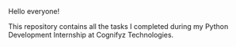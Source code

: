 Hello everyone!

This repository contains all the tasks I completed during my Python Development Internship at Cognifyz Technologies.
